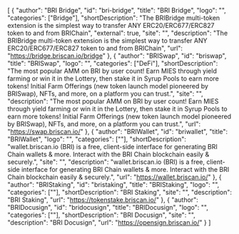 [
	{
		"author": "BRI Bridge",
		"id": "bri-bridge",
		"title": "BRI Bridge",
		"logo": "",
		"categories": ["Bridge"],
		"shortDescription": "The BRIBridge multi-token extension is the simplest way to transfer ANY ERC20/ERC677/ERC827 token to and from BRIChain",
		"external": true,
		"site": "",
		"description": "The BRIBridge multi-token extension is the simplest way to transfer ANY ERC20/ERC677/ERC827 token to and from BRIChain",
		"url": "https://bridge.briscan.io/bridge"
	},
	{
		"author": "BRISwap",
		"id": "briswap",
		"title": "BRISwap",
		"logo": "",
		"categories": ["DeFi"],
		"shortDescription": "The most popular AMM on BRI by user count! Earn MIES through yield farming or win it in the Lottery, then stake it in Syrup Pools to earn more tokens! Initial Farm Offerings (new token launch model pioneered by BRISwap), NFTs, and more, on a platform you can trust.",
		"site": "",
		"description": "The most popular AMM on BRI by user count! Earn MIES through yield farming or win it in the Lottery, then stake it in Syrup Pools to earn more tokens! Initial Farm Offerings (new token launch model pioneered by BRISwap), NFTs, and more, on a platform you can trust.",
		"url": "https://swap.briscan.io/"
	},
	{
		"author": "BRIWallet",
		"id": "briwallet",
		"title": "BRIWallet",
		"logo": "",
		"categories": [""],
		"shortDescription": "wallet.briscan.io (BRI) is a free, client-side interface for generating BRI Chain wallets & more. Interact with the BRI Chain blockchain easily & securely.",
		"site": "",
		"description": "wallet.briscan.io (BRI) is a free, client-side interface for generating BRI Chain wallets & more. Interact with the BRI Chain blockchain easily & securely.",
		"url": "https://wallet.briscan.io/"
	},
	{
		"author": "BRIStaking",
		"id": "bristaking",
		"title": "BRIStaking",
		"logo": "",
		"categories": [""],
		"shortDescription": "BRI Staking",
		"site": "",
		"description": "BRI Staking",
		"url": "https://tokenstake.briscan.io/"
	},
	{
		"author": "BRIDocusign",
		"id": "bridocusign",
		"title": "BRIDocusign",
		"logo": "",
		"categories": [""],
		"shortDescription": "BRI Docusign",
		"site": "",
		"description": "BRI Docusign",
		"url": "https://opensign.briscan.io/"
	}
]
